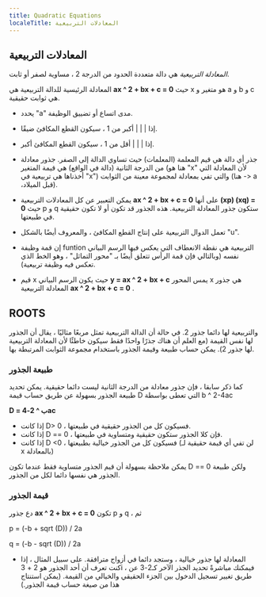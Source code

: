 ```yaml
---
title: Quadratic Equations
localeTitle: المعادلات التربيعية
---
```

## المعادلات التربيعية

_المعادلة التربيعية_ هي دالة متعددة الحدود من الدرجة 2 ، مساوية لصفر أو ثابت.

المعادلة الرئيسية للدالة التربيعية هي **ax ^ 2 + bx + c = 0** حيث x هو متغير و a و b و c هي ثوابت حقيقية.

*   يحدد "a" مدى اتساع أو تضييق الوظيفة.
    
*   إذا | | | أكبر من 1 ، سيكون القطع المكافئ ضيقًا.
    
*   إذا | | | أقل من 1 ، سيكون القطع المكافئ أكبر.
    
*   جذر أي دالة هي قيم المعلمة (المعلمات) حيث تساوي الدالة إلى الصفر. جذور معادلة من الدرجة الثانية (دالة في الواقع) هي قيمة المتغير (هنا هو "x" لأن المعادلة التي أخذناها هي تربيعية في "x") والتي تفي بمعادلة لمجموعة معينة من الثوابت (هنا -> a ،قبل الميلاد).
    
*   يمكن التعبير عن كل المعادلات التربيعية **ax ^ 2 + bx + c = 0** على أنها **(xp) (xq) = 0** حيث p و q ستكون جذور المعادلة التربيعية. هذه الجذور قد تكون أو لا تكون حقيقية في طبيعتها.
    
*   تعمل الدوال التربيعية على إنتاج القطع المكافئ ، والمعروف أيضًا بالشكل "u".
    
*   إن قمة وظيفة funtion التربيعية هي نقطة الانعطاف التي يعكس فيها الرسم البياني نفسه (وبالتالي فإن قمة الرأس تتعلق أيضًا بـ "محور التماثل" ، وهو الخط الذي تعكس فيه وظيفة تربيعية).
    
*   قيم x حيث يكون الرسم البياني **y = ax ^ 2 + bx + c** يمس المحور x هي جذور المعادلة التربيعية **ax ^ 2 + bx + c = 0** .
    

## ROOTS

والتربيعية لها دائما جذور 2. في حالة أن الدالة التربيعية تمثل مربعًا مثاليًا ، يقال أن الجذور لها نفس القيمة (مع العلم أن هناك جذرًا واحدًا فقط سيكون خاطئًا لأن المعادلة التربيعية لها جذور 2). يمكن حساب طبيعة وقيمة الجذور باستخدام مجموعة الثوابت المرتبطة بها.

### طبيعة الجذور

كما ذكر سابقا ، فإن جذور معادلة من الدرجة الثانية ليست دائما حقيقية. يمكن تحديد طبيعة الجذور بسهولة عن طريق حساب قيمة D التي تعطى بواسطة b ^ 2-4ac

**D = ب ^ 2-4ac**

*   إذا كانت D> 0 ، فسيكون كل من الجذور حقيقية في طبيعتها.
*   إذا كانت D == 0 ، فإن كلا الجذور ستكون حقيقية ومتساوية في طبيعتها.
*   إذا كانت D <0 ، فسيكون كل من الجذور خيالية بطبيعتها (لن تفي أي قيمة حقيقية لـ x بالمعادلة)

يمكن ملاحظة بسهولة أن قيم الجذور متساوية فقط عندما تكون D == 0 ولكن طبيعة الجذور هي نفسها دائما لكل من الجذور.

### قيمة الجذور

دع جذور **ax ^ 2 + bx + c = 0** تكون p و q ، ثم

p = (-b + sqrt (D)) / 2a

q = (-b - sqrt (D)) / 2a

*   المعادلة لها جذور خيالية ، وستجد دائما في أزواج مترافقة. على سبيل المثال ، إذا كنت تعرف أن أحد الجذور هو 2 + 3i ، فيمكنك مباشرةً تحديد الجذر الآخر كـ2-3 عن طريق تغيير تسجيل الدخول بين الجزء الحقيقي والخيالي من القيمة. (يمكن استنتاج هذا من صيغة حساب قيمة الجذور.)
